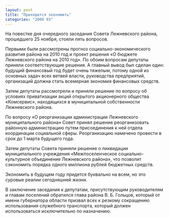 ```yaml
---
layout: post
title: "Приходится экономить"
categories: "2009 93"
---
```


На повестке дня очередного заседания Совета Лежневского района, прошедшего 25 ноября, стояли пять вопросов.

Первыми были рассмотрены прогноз социально-экономического развития района на 2010 год и проект решения «О бюджете Лежневского района на 2010 год». По обоим вопросам депутаты приняли соответствующие решения. А главный вывод был сделан один: будущий финансовый год будет очень тяжелым, потому одной из основных задач всех ветвей власти, руководства предприятий, организаций должна стать всемерная экономия финансовых средств.

Затем депутаты рассмотрели и приняли решение по вопросу об условиях приватизации акций открытого акционерного общества «Комсервис», находящихся в муниципальной собственности Лежневского района.

По вопросу «О реорганизации администрации Лежневского муниципального района» Совет принял решение реорганизовать районную администрацию путем присоединения к ней отдела координации социальной сферы. Реорганизацию намечено провести в срок до 1 марта будущего года.

Затем депутаты Совета приняли решение о ликвидации муниципального учреждения «Межпоселенческое социально-культурное объединение Лежневского района», что позволит сэкономить порядка одного миллиона рублей бюджетных средств.

Экономить в будущем году придется буквально на всем, но это суровые реалии сегодняшней жизни.

В заключение заседания к депутатам, присутствующим руководителям и главам поселений обратился глава района В. Б. Гольцов, который от имени губернатора области призвал всех к резкому сокращению использования служебного транспорта, который должен использоваться исключительно по назначению.


